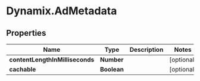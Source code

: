 # Dynamix.AdMetadata

## Properties
Name | Type | Description | Notes
------------ | ------------- | ------------- | -------------
**contentLengthInMilliseconds** | **Number** |  | [optional] 
**cachable** | **Boolean** |  | [optional] 


